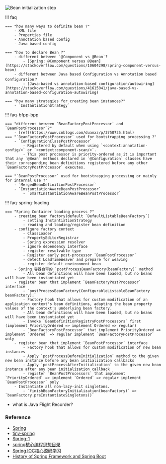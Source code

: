  ![Bean initialization step](https://i.stack.imgur.com/gL8Ky.jpg)  

!!! faq

    === "how many ways to definite bean ?"
        - XML file
        - Properties file
        - Annotation based config
        - Java based config
    
    === "how to declare Bean ?"
        - different between `@Component vs @Bean`?
            - [Spring: @Component versus @Bean](https://stackoverflow.com/questions/10604298/spring-component-versus-bean)
        - different between Java based Configuration vs Annotation based Configuration？
            - [Java-based vs annotation-based configuration/autowiring](https://stackoverflow.com/questions/41615041/java-based-vs-annotation-based-configuration-autowiring)
        
    === "how many strategies for creating bean instances?"
        - `InstantiationStrategy`
        

!!! faq-bfpp-bpp

    === "different between `BeanFactoryPostProcessor` and `BeanPostProcessor`?"
        - [ref](https://www.cnblogs.com/duanxz/p/3750725.html)
    === "`BeanFactoryPostProcessor` used for bootstrapping processing ?"
        - `ConfigurationClassPostProcessor`
            - Registered by default when using `<context:annotation-config/>` or `<context:component-scan/>`.
            - This post processor is priority-ordered as it is important that any `@Bean` methods declared in `@Configuration` classes have their corresponding bean definitions registered before any other `BeanFactoryPostProcessor` executes.

    === "`BeanPostProcessor` used for bootstrapping processing or mainly for internal use ?"
        - `MergedBeanDefinitionPostProcessor`
        - `InstantiationAwareBeanPostProcessor`
            - `SmartInstantiationAwareBeanPostProcessor`

!!! faq-spring-loading
        
    === "Spring Container loading process ?"
        - creating bean factory(default `DefaultListableBeanFactory`) 
            - setting InstantiationStrategy
            - reading and loading/register bean definition 
        - configure factory context
            - ClassLoader
            - PropertyEditorRegistrar
            - Spring expression resolver
            - ignore dependency interface
            - register resolvable type
            - Register early post-processor `BeanPostProcessor`
            - detect LoadTimeWeaver and prepare for weaving
            - register default environment bean
        - Spring 容器自带的 `postProcessBeanFactory(beanFactory)` method
            - All bean definitions will have been loaded, but no beans will have been instantiated yet
        - register bean that implement `BeanFactoryPostProcessor` interface
            - `postProcessBeanFactory(ConfigurableListableBeanFactory beanFactory);`
            - Factory hook that allows for custom modification of an application context's bean definitions, adapting the bean property values of the context's underlying bean factory.
            - All bean definitions will have been loaded, but no beans will have been instantiated yet
            - Invoke `BeanDefinitionRegistryPostProcessors` first (implement PriorityOrdered => implement Ordered => regular)
            - `BeanFactoryPostProcessor` that implement PriorityOrdered => implement `Ordered` => regular implement `BeanFactoryPostProcessor` only
        - register bean that implement `BeanPostProcessor` interface
            - Factory hook that allows for custom modification of new bean instances 
            - Apply `postProcessBeforeInitialization` method to the given new bean instance before any bean initialization callbacks
            - Apply `postProcessAfterInitialization` to the given new bean instance after any bean initialization callback
            - register `BeanPostProcessors` that implement `PriorityOrdered` => implement `Ordered` => regular implement `BeanPostProcessor` only
        - Instantiate all non-lazy-init singletons.
            - `finishBeanFactoryInitialization(beanFactory)` => `beanFactory.preInstantiateSingletons()` 
        
        
      
- what is Java Flight Recorder?



### Reference
- [Spring](https://muyinchen.github.io/tags/Spring/)
- [tiny-spring](https://www.zybuluo.com/dugu9sword/note/38274)
- [Spring-1](https://www.cnblogs.com/binarylei/p/10198698.html)
- [spring核心编程思想目录](https://www.cnblogs.com/binarylei/category/1644588.html)
- [Spring IOC核心源码学习](https://web.archive.org/web/20190617021451/http://yikun.github.io/2015/05/29/Spring-IOC%E6%A0%B8%E5%BF%83%E6%BA%90%E7%A0%81%E5%AD%A6%E4%B9%A0)
- [History of Spring Framework and Spring Boot](https://www.quickprogrammingtips.com/spring-boot/history-of-spring-framework-and-spring-boot.html)